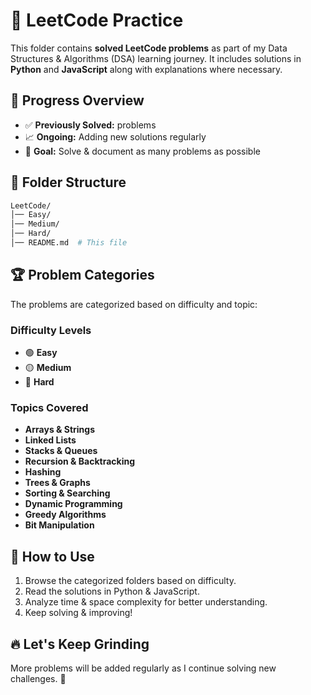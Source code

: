 # 📌 LeetCode Practice

This folder contains **solved LeetCode problems** as part of my Data Structures & Algorithms (DSA) learning journey. It includes solutions in **Python** and **JavaScript** along with explanations where necessary.

## 📖 Progress Overview

- ✅ **Previously Solved:** problems
- 📈 **Ongoing:** Adding new solutions regularly
- 🎯 **Goal:** Solve & document as many problems as possible

## 📂 Folder Structure

```bash
LeetCode/
│── Easy/
│── Medium/
│── Hard/
│── README.md  # This file
```

## 🏆 Problem Categories

The problems are categorized based on difficulty and topic:

### **Difficulty Levels**

- 🟢 **Easy**
- 🟡 **Medium**
- 🔴 **Hard**

### **Topics Covered**

- **Arrays & Strings**
- **Linked Lists**
- **Stacks & Queues**
- **Recursion & Backtracking**
- **Hashing**
- **Trees & Graphs**
- **Sorting & Searching**
- **Dynamic Programming**
- **Greedy Algorithms**
- **Bit Manipulation**

## 🚀 How to Use

1. Browse the categorized folders based on difficulty.
2. Read the solutions in Python & JavaScript.
3. Analyze time & space complexity for better understanding.
4. Keep solving & improving!

## 🔥 Let's Keep Grinding

More problems will be added regularly as I continue solving new challenges. 🚀
